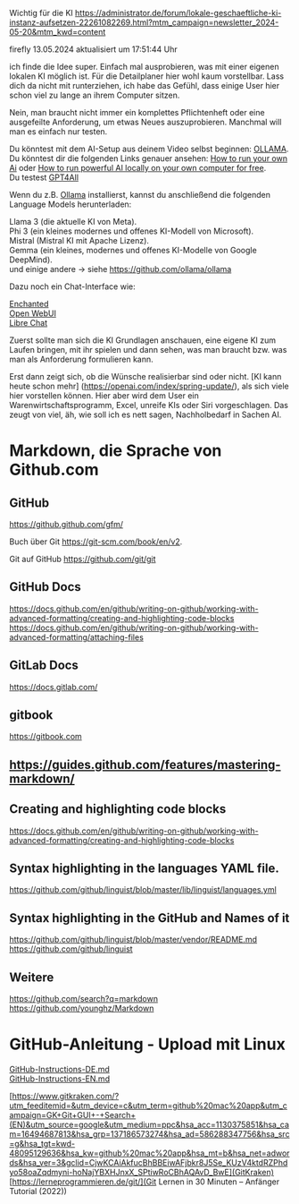 Wichtig für die KI
https://administrator.de/forum/lokale-geschaeftliche-ki-instanz-aufsetzen-22261082269.html?mtm_campaign=newsletter_2024-05-20&mtm_kwd=content

firefly 13.05.2024 aktualisiert um 17:51:44 Uhr

ich finde die Idee super. Einfach mal ausprobieren, was mit einer eigenen lokalen KI möglich ist. Für die Detailplaner hier wohl kaum vorstellbar. Lass dich da nicht mit runterziehen, ich habe das Gefühl, dass einige User hier schon viel zu lange an ihrem Computer sitzen.

Nein, man braucht nicht immer ein komplettes Pflichtenheft oder eine ausgefeilte Anforderung, um etwas Neues auszuprobieren. Manchmal will man es einfach nur testen.

Du könntest mit dem AI-Setup aus deinem Video selbst beginnen: [OLLAMA](https://ollama.com/).  
Du könntest dir die folgenden Links genauer ansehen: [How to run your own Ai](https://techhq.com/2024/01/how-to-build-your-own-ai-guide-step-by-step/) oder [How to run powerful AI locally on your own computer for free](https://www.linkedin.com/pulse/how-run-powerful-ai-locally-your-own-computer-free-jim-ames/).  
Du testest [GPT4All](https://gpt4all.io/index.html)  

Wenn du z.B. [Ollama](https://ollama.com/) installierst, kannst du anschließend die folgenden Language Models herunterladen:

Llama 3 (die aktuelle KI von Meta).  
Phi 3 (ein kleines modernes und offenes KI-Modell von Microsoft).  
Mistral (Mistral KI mit Apache Lizenz).  
Gemma (ein kleines, modernes und offenes KI-Modelle von Google DeepMind).  
und einige andere -> siehe https://github.com/ollama/ollama  

Dazu noch ein Chat-Interface wie:

[Enchanted](https://github.com/AugustDev/enchanted)  
[Open WebUI](https://github.com/open-webui/open-webui)  
[Libre Chat](https://github.com/danny-avila/LibreChat?tab=readme-ov-file)  

Zuerst sollte man sich die KI Grundlagen anschauen, eine eigene KI zum Laufen bringen, mit ihr spielen und dann sehen, was man braucht bzw. was man als Anforderung formulieren kann.

Erst dann zeigt sich, ob die Wünsche realisierbar sind oder nicht. [KI kann heute schon mehr] (https://openai.com/index/spring-update/), als sich viele hier vorstellen können. Hier aber wird dem User ein Warenwirtschaftsprogramm, Excel, unreife KIs oder Siri vorgeschlagen. Das zeugt von viel, äh, wie soll ich es nett sagen, Nachholbedarf in Sachen AI.


# Markdown, die Sprache von Github.com

## GitHub
https://github.github.com/gfm/ 

Buch über Git https://git-scm.com/book/en/v2. 

Git auf GitHub https://github.com/git/git

## GitHub Docs
https://docs.github.com/en/github/writing-on-github/working-with-advanced-formatting/creating-and-highlighting-code-blocks  
https://docs.github.com/en/github/writing-on-github/working-with-advanced-formatting/attaching-files  

## GitLab Docs
https://docs.gitlab.com/  

## gitbook
https://gitbook.com  

## https://guides.github.com/features/mastering-markdown/  

## Creating and highlighting code blocks
https://docs.github.com/en/github/writing-on-github/working-with-advanced-formatting/creating-and-highlighting-code-blocks  

## Syntax highlighting in the languages YAML file.
https://github.com/github/linguist/blob/master/lib/linguist/languages.yml  

## Syntax highlighting in the GitHub and Names of it
https://github.com/github/linguist/blob/master/vendor/README.md  
https://github.com/github/linguist  

## Weitere
https://github.com/search?q=markdown  
https://github.com/younghz/Markdown  

# GitHub-Anleitung - Upload mit Linux 
[GitHub-Instructions-DE.md](GitHub-Anweisungen)  
[GitHub-Instructions-EN.md](GitHub-Instructions)


[https://www.gitkraken.com/?utm_feeditemid=&utm_device=c&utm_term=github%20mac%20app&utm_campaign=GK+Git+GUI+-+Search+(EN)&utm_source=google&utm_medium=ppc&hsa_acc=1130375851&hsa_cam=16494687813&hsa_grp=137186573274&hsa_ad=586288347756&hsa_src=g&hsa_tgt=kwd-48095129636&hsa_kw=github%20mac%20app&hsa_mt=b&hsa_net=adwords&hsa_ver=3&gclid=CjwKCAiAkfucBhBBEiwAFjbkr8J5Se_KUzV4ktdRZPhdyo58oaZqdmyni-hoNajYBXHJnxX_SPtiwRoCBhAQAvD_BwE](GitKraken)
[https://lerneprogrammieren.de/git/](Git Lernen in 30 Minuten – Anfänger Tutorial (2022))
